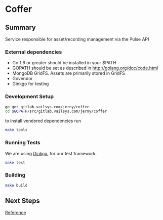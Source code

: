 # Coffer

## Summary

Service responsible for asset/recording management via the Pulse API


### External dependencies

- Go 1.6 or greater should be installed in your $PATH
- GOPATH should be set as described in http://golang.org/doc/code.html
- MongoDB GridFS.  Assets are primarily stored in GridFS
- Govendor
- Ginkgo for testing

### Development Setup


```bash
go get gitlab.vailsys.com/jerny/coffer
cd $GOPATH/src/gitlab.vailsys.com/jerny/coffer
```

to install vendored dependencies run

```bash
make tools 
```


### Running Tests

We are using [Ginkgo](https://github.com/onsi/ginkgo), for our test framework.

```bash
make test
```


### Building

```bash
make build
```

## Next Steps

[Reference](docs/reference.md)

